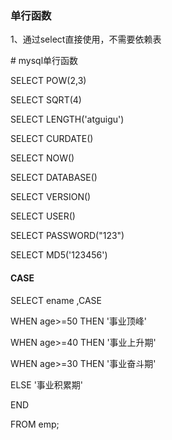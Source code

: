 

### 单行函数

1、通过select直接使用，不需要依赖表

 

\# mysql单行函数

SELECT POW(2,3)

SELECT SQRT(4)

 

SELECT LENGTH('atguigu')

 

SELECT CURDATE()

SELECT NOW()

 



SELECT DATABASE()

SELECT VERSION()

SELECT USER()

SELECT PASSWORD("123")

SELECT MD5('123456')



#### CASE

SELECT ename ,CASE 

WHEN age>=50 THEN '事业顶峰'

WHEN age>=40 THEN '事业上升期'

WHEN age>=30 THEN '事业奋斗期'

ELSE '事业积累期'

END

FROM emp;

 



